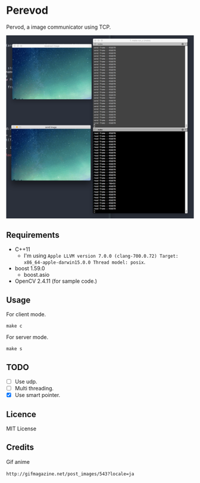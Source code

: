 # Perevod

Pervod, a image communicator using TCP.

![ss](https://raw.githubusercontent.com/0x0c/Perevod/master/asset/Screen%20Shot%202015-10-17%20at%202.46.34%20AM.png)

## Requirements

- C++11
  - I'm using `Apple LLVM version 7.0.0 (clang-700.0.72) Target: x86_64-apple-darwin15.0.0 Thread model: posix`.
- boost 1.59.0
  - boost.asio
- OpenCV 2.4.11 (for sample code.)

## Usage

For client mode.

```
make c
```

For server mode.

```
make s
```

## TODO
- [ ] Use udp.
- [ ] Multi threading.
- [x] Use smart pointer. 

## Licence

MIT License

## Credits
Gif anime 

`http://gifmagazine.net/post_images/543?locale=ja`